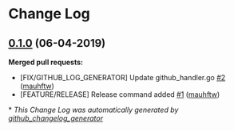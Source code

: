 # Change Log

## [0.1.0](https://github.com/mauhftw/genialo/tree/0.1.0) (06-04-2019)
**Merged pull requests:**

- \[FIX/GITHUB\_LOG\_GENERATOR\] Update github\_handler.go [\#2](https://github.com/mauhftw/genialo/pull/2) ([mauhftw](https://github.com/mauhftw))
- \[FEATURE/RELEASE\] Release command added [\#1](https://github.com/mauhftw/genialo/pull/1) ([mauhftw](https://github.com/mauhftw))



\* *This Change Log was automatically generated by [github_changelog_generator](https://github.com/skywinder/Github-Changelog-Generator)*